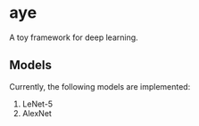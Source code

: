 # aye

A toy framework for deep learning.

## Models

Currently, the following models are implemented:

1. LeNet-5
2. AlexNet
